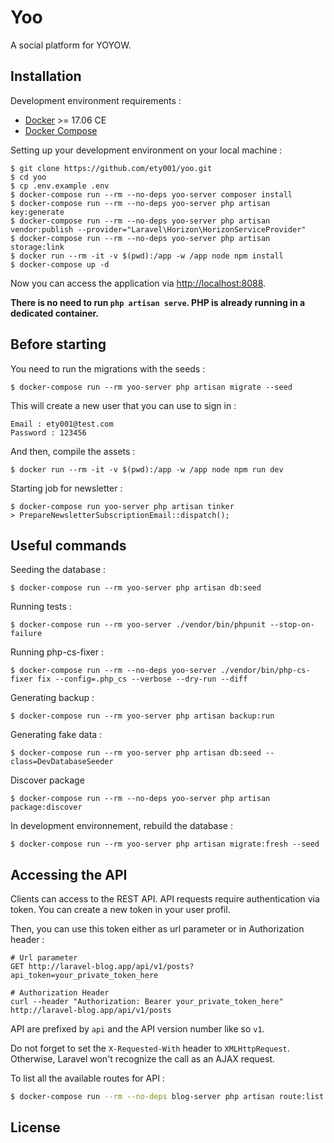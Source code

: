 # Yoo

A social platform for YOYOW.

## Installation

Development environment requirements :
- [Docker](https://www.docker.com) >= 17.06 CE
- [Docker Compose](https://docs.docker.com/compose/install/)

Setting up your development environment on your local machine :
```
$ git clone https://github.com/ety001/yoo.git
$ cd yoo
$ cp .env.example .env
$ docker-compose run --rm --no-deps yoo-server composer install
$ docker-compose run --rm --no-deps yoo-server php artisan key:generate
$ docker-compose run --rm --no-deps yoo-server php artisan vendor:publish --provider="Laravel\Horizon\HorizonServiceProvider"
$ docker-compose run --rm --no-deps yoo-server php artisan storage:link
$ docker run --rm -it -v $(pwd):/app -w /app node npm install
$ docker-compose up -d
```

Now you can access the application via [http://localhost:8088](http://localhost:8088).

**There is no need to run ```php artisan serve```. PHP is already running in a dedicated container.**

## Before starting
You need to run the migrations with the seeds :
```
$ docker-compose run --rm yoo-server php artisan migrate --seed
```

This will create a new user that you can use to sign in :
```
Email : ety001@test.com
Password : 123456
```

And then, compile the assets :
```
$ docker run --rm -it -v $(pwd):/app -w /app node npm run dev
```

Starting job for newsletter :
```
$ docker-compose run yoo-server php artisan tinker
> PrepareNewsletterSubscriptionEmail::dispatch();
```

## Useful commands
Seeding the database :
```
$ docker-compose run --rm yoo-server php artisan db:seed
```

Running tests :
```
$ docker-compose run --rm yoo-server ./vendor/bin/phpunit --stop-on-failure
```

Running php-cs-fixer :
```
$ docker-compose run --rm --no-deps yoo-server ./vendor/bin/php-cs-fixer fix --config=.php_cs --verbose --dry-run --diff
```

Generating backup :
```
$ docker-compose run --rm yoo-server php artisan backup:run
```

Generating fake data :
```
$ docker-compose run --rm yoo-server php artisan db:seed --class=DevDatabaseSeeder
```

Discover package
```
$ docker-compose run --rm --no-deps yoo-server php artisan package:discover
```

In development environnement, rebuild the database :
```
$ docker-compose run --rm yoo-server php artisan migrate:fresh --seed
```

## Accessing the API

Clients can access to the REST API. API requests require authentication via token. You can create a new token in your user profil.

Then, you can use this token either as url parameter or in Authorization header :

```
# Url parameter
GET http://laravel-blog.app/api/v1/posts?api_token=your_private_token_here

# Authorization Header
curl --header "Authorization: Bearer your_private_token_here" http://laravel-blog.app/api/v1/posts
```

API are prefixed by ```api``` and the API version number like so ```v1```.

Do not forget to set the ```X-Requested-With``` header to ```XMLHttpRequest```. Otherwise, Laravel won't recognize the call as an AJAX request.

To list all the available routes for API :

```bash
$ docker-compose run --rm --no-deps blog-server php artisan route:list --path=api
```

## License

